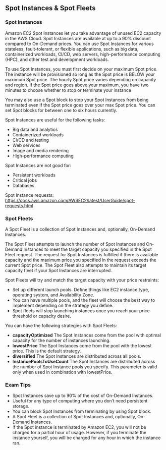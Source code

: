 ## Spot Instances & Spot Fleets

### Spot instances
Amazon EC2 Spot Instances let you take advantage of unused EC2 capacity in the AWS Cloud. Spot Instances are available at up to a 90% discount compared to On-Demand prices. You can use Spot Instances for various stateless, fault-tolerant, or flexible applications, such as big data, containerized workloads, CI/CD, web servers, high-performance computing (HPC), and other test and development workloads.

To use Spot Instances, you must first decide on your maximum Spot price. The instance will be provisioned so long as the Spot price is BELOW your maximum Spot price. The hourly Spot price varies depending on capacity and region. If the Spot price goes above your maximum, you have two minutes to choose whether to stop or terminate your instance

You may also use a Spot block to stop your Spot Instances from being terminated even if the Spot price goes over your max Spot price. You can set Spot blocks for between one to six hours currently.

Spot Instances are useful for the following tasks:
- Big data and analytics
- Containerized workloads
- CI/CD and testing
- Web services
- Image and media rendering
- High-performance computing

Spot Instances are not good for:
- Persistent workloads
- Critical jobs
- Databases

Spot Instance requests: https://docs.aws.amazon.com/AWSEC2/latest/UserGuide/spot-requests.html

### Spot Fleets
A Spot Fleet is a collection of Spot Instances and, optionally, On-Demand Instances.

The Spot Fleet attempts to launch the number of Spot Instances and On-Demand Instances to meet the target capacity you specified in the Spot Fleet request. The request for Spot Instances is fulfilled if there is available capacity and the maximum price you specified in the request exceeds the current Spot price. The Spot Fleet also attempts to maintain its target capacity fleet if your Spot Instances are interrupted.

Spot Fleets will try and match the target capacity with your price restraints:
- Set up different launch pools. Define things like EC2 instance type, operating system, and Availability Zone.
- You can have multiple pools, and the fleet will choose the best way to implement depending on the strategy you define.
- Spot fleets will stop launching instances once you reach your price threshold or capacity desire.

You can have the following strategies with Spot Fleets:
- **capacityOptimized** The Spot Instances come from the pool with optimal capacity for the number of instances launching.
- **lowestPrice** The Spot Instances come from the pool with the lowest price. This is the default strategy.
- **diversified** The Spot Instances are distributed across all pools.
- **InstancePoolsToUseCount** The Spot Instances are distributed across the number of Spot Instance pools you specify. This parameter is valid only when used in combination with lowestPrice.

### Exam Tips
- Spot Instances save up to 90% of the cost of On-Demand Instances.
- Useful for any type of computing where you don’t need persistent storage.
- You can block Spot Instances from terminating by using Spot block.
- A Spot Fleet is a collection of Spot Instances and, optionally, On-Demand Instances.
- If the Spot instance is terminated by Amazon EC2, you will not be charged for a partial hour of usage. However, if you terminate the instance yourself, you will be charged for any hour in which the instance ran.